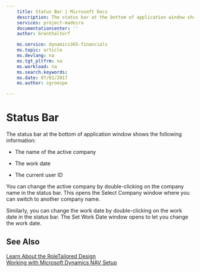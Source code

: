 ```yaml
---
    title: Status Bar | Microsoft Docs
    description: The status bar at the bottom of application window shows the following information:
    services: project-madeira
    documentationcenter: ''
    author: brentholtorf

    ms.service: dynamics365-financials
    ms.topic: article
    ms.devlang: na
    ms.tgt_pltfrm: na
    ms.workload: na
    ms.search.keywords:
    ms.date: 07/01/2017
    ms.author: sgroespe

---
```

# Status Bar
The status bar at the bottom of application window shows the following information:  
  
-   The name of the active company  
  
-   The work date  
  
-   The current user ID  
  
 You can change the active company by double-clicking on the company name in the status bar. This opens the Select Company window where you can switch to another company name.  
  
 Similarly, you can change the work date by double-clicking on the work date in the status bar. The Set Work Date window opens to let you change the work date.  
  
## See Also  
 [Learn About the RoleTailored Design](../FullExperience/learn-about-the-roletailored-design.md)   
 [Working with Microsoft Dynamics NAV Setup](../FullExperience/Working%20with%20Microsoft%20Dynamics%20NAV%20Setup.md)